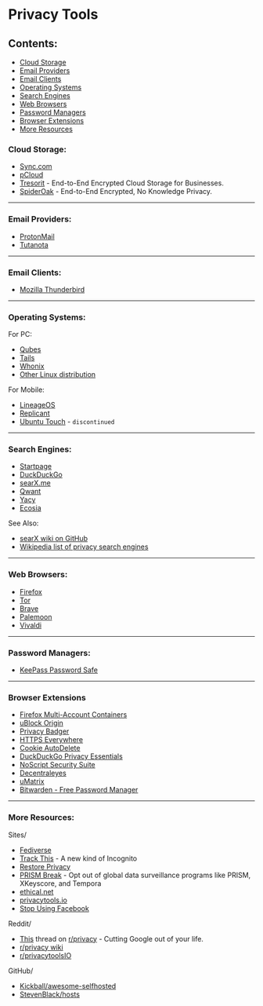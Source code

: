 # Privacy Tools

## Contents:
- [Cloud Storage](#cloud-storage)
- [Email Providers](#email-providers)
- [Email Clients](#email-clients)
- [Operating Systems](#operating-systems)
- [Search Engines](#search-engines)
- [Web Browsers](#web-browsers)
- [Password Managers](#password-managers)
- [Browser Extensions](#browser-extensions)
- [More Resources](#more-resources)

### Cloud Storage:
- [Sync.com](https://www.sync.com/)
- [pCloud](https://www.pcloud.com/)
- [Tresorit](https://www.tresorit.com/) - End-to-End Encrypted Cloud Storage for Businesses.
- [SpiderOak](https://spideroak.com/) - End-to-End Encrypted, No Knowledge Privacy.

---

### Email Providers:
- [ProtonMail](https://protonmail.com/)
- [Tutanota](https://www.tutanota.com/)

---

### Email Clients:
- [Mozilla Thunderbird](https://www.thunderbird.net/)

---

### Operating Systems:
For PC:
- [Qubes](https://www.qubes-os.org/)
- [Tails](https://tails.boum.org/)
- [Whonix](https://www.whonix.org/)
- [Other Linux distribution](linux-configuration.md#distros)

For Mobile:
- [LineageOS](https://www.lineageos.org/)
- [Replicant](https://www.replicant.us/)
- [Ubuntu Touch](https://ubuntu-touch.io/) - `discontinued`

---

### Search Engines:
- [Startpage](https://www.startpage.com/)
- [DuckDuckGo](https://duckduckgo.com/)
- [searX.me](https://searx.me/)
- [Qwant](http://qwant.com/)
- [Yacy](http://yacy.net/)
- [Ecosia](https://www.ecosia.org/?c=en)

See Also:
- [searX wiki on GitHub](https://github.com/asciimoo/searx/wiki/possible-search-engines)
- [Wikipedia list of privacy search engines](https://en.wikipedia.org/wiki/List_of_search_engines#Privacy_search_engines)

---

### Web Browsers:
- [Firefox](https://www.mozilla.org/en-US/firefox/)
- [Tor](https://www.torproject.org/)
- [Brave](https://brave.com/)
- [Palemoon](https://www.palemoon.org/)
- [Vivaldi](https://vivaldi.com/)

---

### Password Managers:
- [KeePass Password Safe](https://keepass.info/)

---

### Browser Extensions
- [Firefox Multi-Account Containers](https://addons.mozilla.org/en-US/firefox/addon/multi-account-containers/)
- [uBlock Origin](https://addons.mozilla.org/en-US/firefox/addon/ublock-origin/)
- [Privacy Badger](https://addons.mozilla.org/en-US/firefox/addon/privacy-badger17/)
- [HTTPS Everywhere](https://addons.mozilla.org/en-US/firefox/addon/https-everywhere/)
- [Cookie AutoDelete](https://addons.mozilla.org/en-US/firefox/addon/cookie-autodelete/)
- [DuckDuckGo Privacy Essentials](https://addons.mozilla.org/en-US/firefox/addon/duckduckgo-for-firefox/)
- [NoScript Security Suite](https://addons.mozilla.org/en-US/firefox/addon/noscript/)
- [Decentraleyes](https://addons.mozilla.org/en-US/firefox/addon/decentraleyes/)
- [uMatrix](https://addons.mozilla.org/en-US/firefox/addon/umatrix/?src=search)
- [Bitwarden - Free Password Manager](https://addons.mozilla.org/en-US/firefox/addon/bitwarden-password-manager/)

---

### More Resources:
Sites/
- [Fediverse](https://fediverse.party/)
- [Track This](https://trackthis.link) - A new kind of Incognito
- [Restore Privacy](https://restoreprivacy.com/)
- [PRISM Break](https://prism-break.org/en/) - Opt out of global data surveillance programs like PRISM, XKeyscore, and Tempora
- [ethical.net](https://ethical.net/)
- [privacytools.io](https://www.privacytools.io/)
- [Stop Using Facebook](https://www.stopusingfacebook.co/)

Reddit/
- [This](https://www.reddit.com/r/privacy/comments/byzq4w/megathread_cutting_google_out_of_your_life_2019/?utm_source=share&utm_medium=web2x) thread on [r/privacy](https://old.reddit.com/r/privacy/) - Cutting Google out of your life.
- [r/privacy wiki](https://old.reddit.com/r/privacy/wiki/de-google)
- [r/privacytoolsIO](https://old.reddit.com/r/privacytoolsIO/)

GitHub/
- [Kickball/awesome-selfhosted](https://github.com/Kickball/awesome-selfhosted)
- [StevenBlack/hosts](https://github.com/StevenBlack/hosts)
